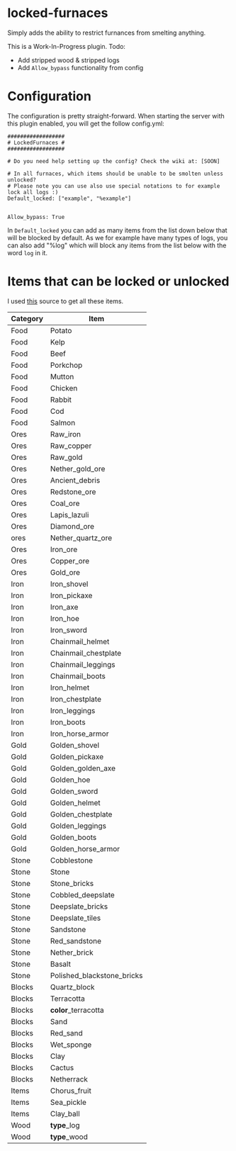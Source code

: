 # locked-furnaces
Simply adds the ability to restrict furnances from smelting anything.

This is a Work-In-Progress plugin.
Todo:
- Add stripped wood & stripped logs
- Add `Allow_bypass` functionality from config


# Configuration
The configuration is pretty straight-forward. When starting the server with this plugin enabled, you will get the follow config.yml:
```
##################
# LockedFurnaces #
##################

# Do you need help setting up the config? Check the wiki at: [SOON]

# In all furnaces, which items should be unable to be smolten unless unlocked?
# Please note you can use also use special notations to for example lock all logs :)
Default_locked: ["example", "%example"]


Allow_bypass: True
```

In `Default_locked` you can add as many items from the list down below that will be blocked by default. As we for example have many types of logs, you can also add "%log" which will block any items from the list below with the word `log` in it.


# Items that can be locked or unlocked
I used [this](https://minecraft.fandom.com/wiki/Smelting) source to get all these items.

| Category | Item |
| --- | --- |
| Food | Potato |
| Food | Kelp |
| Food | Beef |
| Food | Porkchop |
| Food | Mutton |
| Food | Chicken |
| Food | Rabbit |
| Food | Cod |
| Food | Salmon |
| Ores | Raw_iron |
| Ores | Raw_copper |
| Ores | Raw_gold |
| Ores | Nether_gold_ore |
| Ores | Ancient_debris |
| Ores | Redstone_ore |
| Ores | Coal_ore |
| Ores | Lapis_lazuli |
| Ores | Diamond_ore |
| ores | Nether_quartz_ore |
| Ores | Iron_ore |
| Ores | Copper_ore |
| Ores | Gold_ore |
| Iron | Iron_shovel |
| Iron | Iron_pickaxe |
| Iron | Iron_axe |
| Iron | Iron_hoe |
| Iron | Iron_sword |
| Iron | Chainmail_helmet |
| Iron | Chainmail_chestplate |
| Iron | Chainmail_leggings |
| Iron | Chainmail_boots |
| Iron | Iron_helmet |
| Iron | Iron_chestplate |
| Iron | Iron_leggings |
| Iron | Iron_boots |
| Iron | Iron_horse_armor |
| Gold | Golden_shovel |
| Gold | Golden_pickaxe |
| Gold | Golden_golden_axe |
| Gold | Golden_hoe |
| Gold | Golden_sword |
| Gold | Golden_helmet |
| Gold | Golden_chestplate |
| Gold | Golden_leggings |
| Gold | Golden_boots |
| Gold | Golden_horse_armor |
| Stone | Cobblestone |
| Stone | Stone |
| Stone | Stone_bricks |
| Stone | Cobbled_deepslate |
| Stone | Deepslate_bricks |
| Stone | Deepslate_tiles |
| Stone | Sandstone |
| Stone | Red_sandstone |
| Stone | Nether_brick |
| Stone | Basalt |
| Stone | Polished_blackstone_bricks |
| Blocks | Quartz_block |
| Blocks | Terracotta |
| Blocks | **color**_terracotta |
| Blocks | Sand |
| Blocks | Red_sand |
| Blocks | Wet_sponge |
| Blocks | Clay |
| Blocks | Cactus |
| Blocks | Netherrack |
| Items | Chorus_fruit |
| Items | Sea_pickle |
| Items | Clay_ball |
| Wood | **type**_log |
| Wood | **type**_wood |

